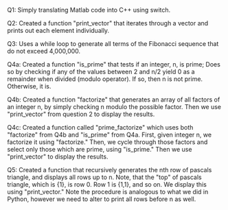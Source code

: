 Q1: Simply translating Matlab code into C++ using switch.

Q2: Created a function "print_vector" that iterates through a vector and prints out each element individually.

Q3: Uses a while loop to generate all terms of the Fibonacci sequence that do not exceed 4,000,000.

Q4a: Created a function "is_prime" that tests if an integer, n, is prime; Does so by checking if any of the values between 2 and n/2
yield 0 as a remainder when divided (modulo operator). If so, then n is not prime. Otherwise, it is. 

Q4b: Created a function "factorize" that generates an array of all factors of an integer n, by simply checking n modulo the possible factor.
Then we use "print_vector" from question 2 to display the results. 

Q4c: Created a function called "prime_factorize" which uses both "factorize" from Q4b and "is_prime" from Q4a. 
First, given integer n, we factorize it using "factorize." Then, we cycle through those factors and select only
those which are prime, using "is_prime." Then we use "print_vector" to display the results. 

Q5: Created a function that recursively generates the nth row of pascals triangle, and displays all rows up to n. Note,
that the "top" of pascals triangle, which is {1}, is row 0. Row 1 is {1,1}, and so on. We display this using "print_vector."
Note the procedure is analogous to what we did in Python, however we need to alter to print all rows before n as well. 

